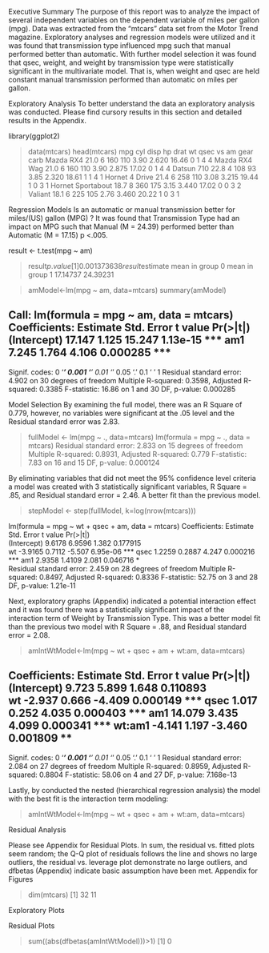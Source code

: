 Executive Summary
The purpose of this report was to analyze the impact of several independent variables on the dependent variable of miles per gallon (mpg). Data was extracted from the “mtcars” data set from the Motor Trend magazine. Exploratory analyses and regression models were utilized and it was found that transmission type influenced mpg such that manual performed better than automatic. With further model selection it was found that qsec, weight, and weight by transmission type were statistically significant in the multivariate model. That is, when weight and qsec are held constant manual transmission performed than automatic on miles per gallon.

Exploratory Analysis
To better understand the data an exploratory analysis was conducted. Please find cursory results in this section and detailed results in the Appendix.

library(ggplot2)
> data(mtcars)
> head(mtcars)
                   mpg cyl disp  hp drat    wt  qsec vs am gear carb
Mazda RX4         21.0   6  160 110 3.90 2.620 16.46  0  1    4    4
Mazda RX4 Wag     21.0   6  160 110 3.90 2.875 17.02  0  1    4    4
Datsun 710        22.8   4  108  93 3.85 2.320 18.61  1  1    4    1
Hornet 4 Drive    21.4   6  258 110 3.08 3.215 19.44  1  0    3    1
Hornet Sportabout 18.7   8  360 175 3.15 3.440 17.02  0  0    3    2
Valiant           18.1   6  225 105 2.76 3.460 20.22  1  0    3    1

Regression Models
Is an automatic or manual transmission better for miles/(US) gallon (MPG) ? 
It was found that Transmission Type had an impact on MPG such that Manual (M = 24.39) performed better than Automatic (M = 17.15) p <.005.

result <- t.test(mpg ~ am)
> result$p.value
[1] 0.001373638
> result$estimate
mean in group 0 mean in group 1 
       17.14737        24.39231 


> amModel<-lm(mpg ~ am, data=mtcars)
> summary(amModel)

Call:
lm(formula = mpg ~ am, data = mtcars)
Coefficients:
            Estimate Std. Error t value Pr(>|t|)    
(Intercept)   17.147      1.125  15.247 1.13e-15 ***
am1            7.245      1.764   4.106 0.000285 ***
---
Signif. codes:  0 ‘***’ 0.001 ‘**’ 0.01 ‘*’ 0.05 ‘.’ 0.1 ‘ ’ 1
Residual standard error: 4.902 on 30 degrees of freedom
Multiple R-squared:  0.3598,	Adjusted R-squared:  0.3385 
F-statistic: 16.86 on 1 and 30 DF,  p-value: 0.000285

Model Selection
By examining the full model, there was an R Square of 0.779, however, no variables were significant at the .05 level and the Residual standard error was 2.83.

> fullModel <- lm(mpg ~ ., data=mtcars)
lm(formula = mpg ~ ., data = mtcars)
Residual standard error: 2.833 on 15 degrees of freedom
Multiple R-squared:  0.8931,	Adjusted R-squared:  0.779 
F-statistic:  7.83 on 16 and 15 DF,  p-value: 0.000124

By eliminating variables that did not meet the 95% confidence level criteria a model was created with 3 statistically significant variables, R Square = .85, and Residual standard error = 2.46. A better fit than the previous model.

> stepModel <- step(fullModel, k=log(nrow(mtcars)))

lm(formula = mpg ~ wt + qsec + am, data = mtcars)
Coefficients:
            Estimate Std. Error t value Pr(>|t|)    
(Intercept)   9.6178     6.9596   1.382 0.177915    
wt           -3.9165     0.7112  -5.507 6.95e-06 ***
qsec          1.2259     0.2887   4.247 0.000216 ***
am1           2.9358     1.4109   2.081 0.046716 *  
Residual standard error: 2.459 on 28 degrees of freedom
Multiple R-squared:  0.8497,	Adjusted R-squared:  0.8336 
F-statistic: 52.75 on 3 and 28 DF,  p-value: 1.21e-11

Next, exploratory graphs (Appendix) indicated a potential interaction effect and it was found there was a statistically significant impact of the interaction term of Weight by Transmission Type. This was a better model fit than the previous two model with R Square = .88, and Residual standard error = 2.08.

> amIntWtModel<-lm(mpg ~ wt + qsec + am + wt:am, data=mtcars)

Coefficients:
            Estimate Std. Error t value Pr(>|t|)    
(Intercept)    9.723      5.899   1.648 0.110893    
wt            -2.937      0.666  -4.409 0.000149 ***
qsec           1.017      0.252   4.035 0.000403 ***
am1           14.079      3.435   4.099 0.000341 ***
wt:am1        -4.141      1.197  -3.460 0.001809 ** 
---
Signif. codes:  0 ‘***’ 0.001 ‘**’ 0.01 ‘*’ 0.05 ‘.’ 0.1 ‘ ’ 1
Residual standard error: 2.084 on 27 degrees of freedom
Multiple R-squared:  0.8959,	Adjusted R-squared:  0.8804 
F-statistic: 58.06 on 4 and 27 DF,  p-value: 7.168e-13

Lastly, by conducted the nested (hierarchical regression analysis) the model with the best fit is the interaction term modeling:

> amIntWtModel<-lm(mpg ~ wt + qsec + am + wt:am, data=mtcars)

Residual Analysis

Please see Appendix for Residual Plots. In sum, the residual vs. fitted plots seem random; the Q-Q plot of residuals follows the line and shows no large outliers, the residual vs. leverage plot demonstrate no large outliers, and dfbetas (Appendix) indicate basic assumption have been met. 
Appendix for Figures
> dim(mtcars)
[1] 32 11

Exploratory Plots
 
 

 
Residual Plots
> sum((abs(dfbetas(amIntWtModel)))>1)
[1] 0
 








